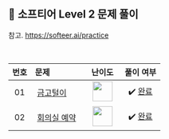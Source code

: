 ## 📂 소프티어 Level 2 문제 풀이

참고. https://softeer.ai/practice

<br>

| **번호** | **문제** | **난이도** | **풀이 여부** |
|:--------:|:--------|:----------:|:-----------:|
| 01 | &nbsp;[금고털이](https://softeer.ai/practice/6288)&nbsp;&nbsp; | &nbsp;&nbsp;<img src="https://github.com/yuuforest/Baekjoon/assets/97596022/5911903e-4077-499f-840f-dd7205de03a7" width="40"/>&nbsp;&nbsp; | &nbsp;✔️ [완료](https://github.com/yuuforest/Baekjoon/blob/main/%EC%86%8C%ED%94%84%ED%8B%B0%EC%96%B4/Level%202/%EA%B8%88%EA%B3%A0%ED%84%B8%EC%9D%B4.py)&nbsp; |
| 02 | &nbsp;[회의실 예약](https://softeer.ai/practice/6266)&nbsp;&nbsp; | &nbsp;&nbsp;<img src="https://github.com/yuuforest/Baekjoon/assets/97596022/5911903e-4077-499f-840f-dd7205de03a7" width="40"/>&nbsp;&nbsp; | &nbsp;✔️ [완료](https://github.com/yuuforest/Baekjoon/blob/main/%EC%86%8C%ED%94%84%ED%8B%B0%EC%96%B4/Level%202/%ED%9A%8C%EC%9D%98%EC%8B%A4%20%EC%98%88%EC%95%BD.py)&nbsp; |
